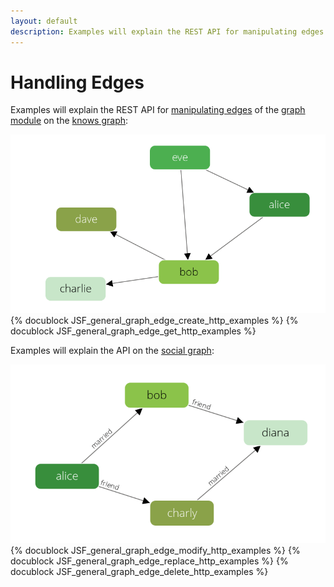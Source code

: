 ```yaml
---
layout: default
description: Examples will explain the REST API for manipulating edges of the graph module on the knows graph
---
```

Handling Edges
==============

Examples will explain the REST API for [manipulating edges](generalgraphs-functions.html) of the [graph module](graphs.html) on the [knows graph](graphs.html#the-knowsgraph):

![Social Example Graph](../images/knows_graph.png)
{% docublock JSF_general_graph_edge_create_http_examples %}
{% docublock JSF_general_graph_edge_get_http_examples %}

Examples will explain the API on the [social graph](graphs.html#the-social-graph):

![Social Example Graph](../images/social_graph.png)
{% docublock JSF_general_graph_edge_modify_http_examples %}
{% docublock JSF_general_graph_edge_replace_http_examples %}
{% docublock JSF_general_graph_edge_delete_http_examples %}
